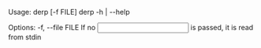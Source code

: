 Usage:
    derp [-f FILE]
    derp -h | --help 

Options:
    -f, --file FILE     If no <input> is passed, it is read from stdin
